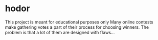 # hodor
This project is meant for educational purposes only  Many online contests make gathering votes a part of their process for choosing winners. The problem is that a lot of them are designed with flaws...

